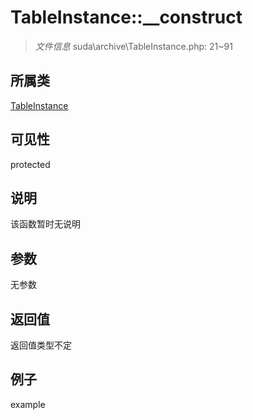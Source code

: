 # TableInstance::__construct

> *文件信息* suda\archive\TableInstance.php: 21~91
## 所属类 

[TableInstance](../TableInstance.md)

## 可见性

  protected  
## 说明

该函数暂时无说明

## 参数

无参数

## 返回值
返回值类型不定

## 例子

example